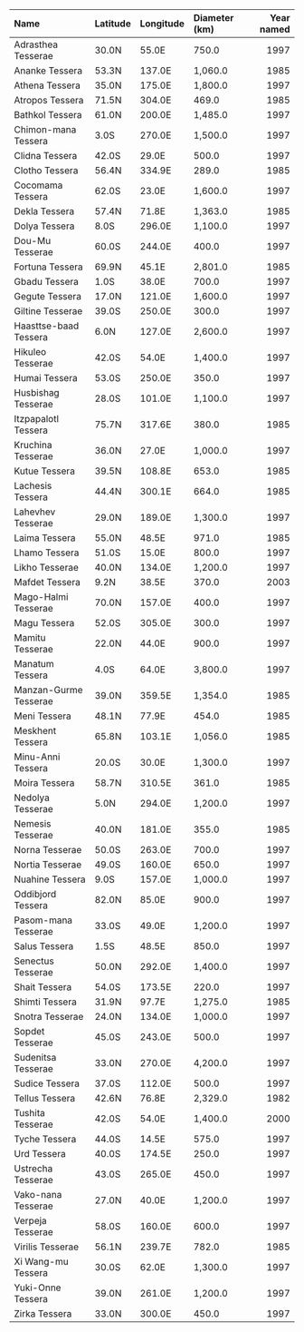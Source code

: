 | Name                  | Latitude   | Longitude   | Diameter (km)   |   Year named |
|:----------------------|:-----------|:------------|:----------------|-------------:|
| Adrasthea Tesserae    | 30.0N      | 55.0E       | 750.0           |         1997 |
| Ananke Tessera        | 53.3N      | 137.0E      | 1,060.0         |         1985 |
| Athena Tessera        | 35.0N      | 175.0E      | 1,800.0         |         1997 |
| Atropos Tessera       | 71.5N      | 304.0E      | 469.0           |         1985 |
| Bathkol Tessera       | 61.0N      | 200.0E      | 1,485.0         |         1997 |
| Chimon-mana Tessera   | 3.0S       | 270.0E      | 1,500.0         |         1997 |
| Clidna Tessera        | 42.0S      | 29.0E       | 500.0           |         1997 |
| Clotho Tessera        | 56.4N      | 334.9E      | 289.0           |         1985 |
| Cocomama Tessera      | 62.0S      | 23.0E       | 1,600.0         |         1997 |
| Dekla Tessera         | 57.4N      | 71.8E       | 1,363.0         |         1985 |
| Dolya Tessera         | 8.0S       | 296.0E      | 1,100.0         |         1997 |
| Dou-Mu Tesserae       | 60.0S      | 244.0E      | 400.0           |         1997 |
| Fortuna Tessera       | 69.9N      | 45.1E       | 2,801.0         |         1985 |
| Gbadu Tessera         | 1.0S       | 38.0E       | 700.0           |         1997 |
| Gegute Tessera        | 17.0N      | 121.0E      | 1,600.0         |         1997 |
| Giltine Tesserae      | 39.0S      | 250.0E      | 300.0           |         1997 |
| Haasttse-baad Tessera | 6.0N       | 127.0E      | 2,600.0         |         1997 |
| Hikuleo Tesserae      | 42.0S      | 54.0E       | 1,400.0         |         1997 |
| Humai Tessera         | 53.0S      | 250.0E      | 350.0           |         1997 |
| Husbishag Tesserae    | 28.0S      | 101.0E      | 1,100.0         |         1997 |
| Itzpapalotl Tessera   | 75.7N      | 317.6E      | 380.0           |         1985 |
| Kruchina Tesserae     | 36.0N      | 27.0E       | 1,000.0         |         1997 |
| Kutue Tessera         | 39.5N      | 108.8E      | 653.0           |         1985 |
| Lachesis Tessera      | 44.4N      | 300.1E      | 664.0           |         1985 |
| Lahevhev Tesserae     | 29.0N      | 189.0E      | 1,300.0         |         1997 |
| Laima Tessera         | 55.0N      | 48.5E       | 971.0           |         1985 |
| Lhamo Tessera         | 51.0S      | 15.0E       | 800.0           |         1997 |
| Likho Tesserae        | 40.0N      | 134.0E      | 1,200.0         |         1997 |
| Mafdet Tessera        | 9.2N       | 38.5E       | 370.0           |         2003 |
| Mago-Halmi Tesserae   | 70.0N      | 157.0E      | 400.0           |         1997 |
| Magu Tessera          | 52.0S      | 305.0E      | 300.0           |         1997 |
| Mamitu Tesserae       | 22.0N      | 44.0E       | 900.0           |         1997 |
| Manatum Tessera       | 4.0S       | 64.0E       | 3,800.0         |         1997 |
| Manzan-Gurme Tesserae | 39.0N      | 359.5E      | 1,354.0         |         1985 |
| Meni Tessera          | 48.1N      | 77.9E       | 454.0           |         1985 |
| Meskhent Tessera      | 65.8N      | 103.1E      | 1,056.0         |         1985 |
| Minu-Anni Tessera     | 20.0S      | 30.0E       | 1,300.0         |         1997 |
| Moira Tessera         | 58.7N      | 310.5E      | 361.0           |         1985 |
| Nedolya Tesserae      | 5.0N       | 294.0E      | 1,200.0         |         1997 |
| Nemesis Tesserae      | 40.0N      | 181.0E      | 355.0           |         1985 |
| Norna Tesserae        | 50.0S      | 263.0E      | 700.0           |         1997 |
| Nortia Tesserae       | 49.0S      | 160.0E      | 650.0           |         1997 |
| Nuahine Tessera       | 9.0S       | 157.0E      | 1,000.0         |         1997 |
| Oddibjord Tessera     | 82.0N      | 85.0E       | 900.0           |         1997 |
| Pasom-mana Tesserae   | 33.0S      | 49.0E       | 1,200.0         |         1997 |
| Salus Tessera         | 1.5S       | 48.5E       | 850.0           |         1997 |
| Senectus Tesserae     | 50.0N      | 292.0E      | 1,400.0         |         1997 |
| Shait Tessera         | 54.0S      | 173.5E      | 220.0           |         1997 |
| Shimti Tessera        | 31.9N      | 97.7E       | 1,275.0         |         1985 |
| Snotra Tesserae       | 24.0N      | 134.0E      | 1,000.0         |         1997 |
| Sopdet Tesserae       | 45.0S      | 243.0E      | 500.0           |         1997 |
| Sudenitsa Tesserae    | 33.0N      | 270.0E      | 4,200.0         |         1997 |
| Sudice Tessera        | 37.0S      | 112.0E      | 500.0           |         1997 |
| Tellus Tessera        | 42.6N      | 76.8E       | 2,329.0         |         1982 |
| Tushita Tesserae      | 42.0S      | 54.0E       | 1,400.0         |         2000 |
| Tyche Tessera         | 44.0S      | 14.5E       | 575.0           |         1997 |
| Urd Tessera           | 40.0S      | 174.5E      | 250.0           |         1997 |
| Ustrecha Tesserae     | 43.0S      | 265.0E      | 450.0           |         1997 |
| Vako-nana Tesserae    | 27.0N      | 40.0E       | 1,200.0         |         1997 |
| Verpeja Tesserae      | 58.0S      | 160.0E      | 600.0           |         1997 |
| Virilis Tesserae      | 56.1N      | 239.7E      | 782.0           |         1985 |
| Xi Wang-mu Tessera    | 30.0S      | 62.0E       | 1,300.0         |         1997 |
| Yuki-Onne Tessera     | 39.0N      | 261.0E      | 1,200.0         |         1997 |
| Zirka Tessera         | 33.0N      | 300.0E      | 450.0           |         1997 |